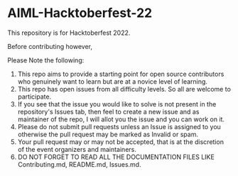 # AIML-Hacktoberfest-22
This repository is for Hacktoberfest 2022.

Before contributing however, 

Please Note the following:

1. This repo aims to provide a starting point for open source contributors who genuinely want to learn but are at a novice level of learning.
2. This repo has open issues from all difficulty levels. So all are welcome to participate.
3. If you see that the issue you would like to solve is not present in the repository's Issues tab, then feel to create a new issue and as maintainer of the repo, I will allot you the issue and you can work on it.
4. Please do not submit pull requests unless an Issue is assigned to you otherwise the pull request may be marked as Invalid or spam.
5. Your pull request may or may not be accepted, that is at the discretion of the event organizers and maintainers.
6. DO NOT FORGET TO READ ALL THE DOCUMENTATION FILES LIKE Contributing.md, README.md, Issues.md.
